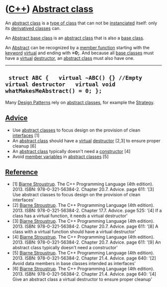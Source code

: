 # ([C++](Cpp.md)) [Abstract class](CppAbstractClass.md)

An [abstract class](CppAbstractClass.md) is a [type of
class](CppClassType.md) that can not be [instanciated](CppInstance.md)
itself: only its [derivatived classes](CppDerivedClass.md) can.

An [Abstract base class](CppAbstractBaseClass.md) is an [abstract
class](CppAbstractClass.md) that is also a [base
class](CppBaseClass.md).

An [Abstract](CppAbstractClass.md) can be recognized by a [member
function](CppMemberFunction.md) starting with the
[keyword](CppKeyword.md) [virtual](CppVirtual.md) and ending with
**=0;**. And because all [base classes](CppBaseClass.md) must have a
[virtual](CppVirtual.md) [destructor](CppDestructor.md), an [abstract
class](CppAbstractClass.md) must also have one.

  -------------------------------------------------------------------------------------------------------------
  ` struct ABC {   virtual ~ABC() {} //Empty virtual destructor   virtual void whatMakesMeAbstract() = 0; };`
  -------------------------------------------------------------------------------------------------------------

Many [Design Patterns](CppDesignPattern.md) rely on [abstract
classes](CppAbstractClass.md), for example the
[Strategy](CppDesignPatternStrategy.md).

## [Advice](CppAdvice.md)

-   Use [abstract classes](CppAbstractClass.md) to focus design on the
    provision of clean [interfaces](CppInterface.md) \[1\]
-   An [abstract class](CppAbstractClass.md) should have a
    [virtual](CppVirtual.md) [destructor](CppDestructor.md) \[2,3\] to
    ensure proper cleanup \[6\]
-   An [abstract class](CppAbstractClass.md) typically doesn't need a
    [constructor](CppConstructor.md) \[4\]
-   Avoid [member variables](CppMemberVariable.md) in [abstract
    classes](AbstractClass.md) \[5\]

## [Reference](CppReferences.md)

 * [1] [Bjarne Stroustrup](CppBjarneStroustrup.md). The C++ Programming
    Language (4th edition). 2013. ISBN: 978-0-321-56384-2. Chapter 20.7.
    Advice. page 611: '\[3\] Use abstract classes to focus design on the
    provision of clean interfaces'
 * [2] [Bjarne Stroustrup](CppBjarneStroustrup.md). The C++ Programming
    Language (4th edition). 2013. ISBN: 978-0-321-56384-2. Chapter 17.7.
    Advice. page 525: '\[4\] If a class has a virtual function, it needs
    a virtual destructor'
 * [3] [Bjarne Stroustrup](CppBjarneStroustrup.md). The C++ Programming
    Language (4th edition). 2013. ISBN: 978-0-321-56384-2. Chapter 20.7.
    Advice. page 611: '\[8\] A class with a virtual function should have
    a virtual destructor'
 * [4] [Bjarne Stroustrup](CppBjarneStroustrup.md). The C++ Programming
    Language (4th edition). 2013. ISBN: 978-0-321-56384-2. Chapter 20.7.
    Advice. page 611: '\[9\] An abstract class typically doesn't need a
    constructor'
 * [5] [Bjarne Stroustrup](CppBjarneStroustrup.md). The C++ Programming
    Language (4th edition). 2013. ISBN: 978-0-321-56384-2. Chapter 21.4.
    Advice. page 640: '\[2\] Avoid data members in base classes intended
    as interfaces'
 * [6] [Bjarne Stroustrup](CppBjarneStroustrup.md). The C++ Programming
    Language (4th edition). 2013. ISBN: 978-0-321-56384-2. Chapter 21.4.
    Advice. page 640: '\[4\] Give an abstract class a virtual destructor
    to ensure proper cleanup'
